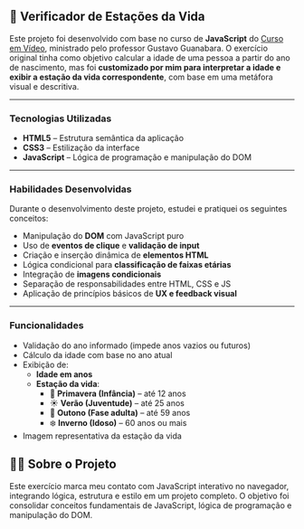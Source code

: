 ## 🧠 Verificador de Estações da Vida

Este projeto foi desenvolvido com base no curso de **JavaScript** do [Curso em Vídeo](https://www.cursoemvideo.com/), ministrado pelo professor Gustavo Guanabara. O exercício original tinha como objetivo calcular a idade de uma pessoa a partir do ano de nascimento, mas foi **customizado por mim para interpretar a idade e exibir a estação da vida correspondente**, com base em uma metáfora visual e descritiva.

---

### Tecnologias Utilizadas

- **HTML5** – Estrutura semântica da aplicação
- **CSS3** – Estilização da interface
- **JavaScript** – Lógica de programação e manipulação do DOM

---

### Habilidades Desenvolvidas

Durante o desenvolvimento deste projeto, estudei e pratiquei os seguintes conceitos:

- Manipulação do **DOM** com JavaScript puro
- Uso de **eventos de clique** e **validação de input**
- Criação e inserção dinâmica de **elementos HTML**
- Lógica condicional para **classificação de faixas etárias**
- Integração de **imagens condicionais**
- Separação de responsabilidades entre HTML, CSS e JS
- Aplicação de princípios básicos de **UX e feedback visual**

---

### Funcionalidades

- Validação do ano informado (impede anos vazios ou futuros)
- Cálculo da idade com base no ano atual
- Exibição de:
  - **Idade em anos**
  - **Estação da vida**:
    - 🌸 **Primavera (Infância)** – até 12 anos  
    - ☀️ **Verão (Juventude)** – até 25 anos  
    - 🍂 **Outono (Fase adulta)** – até 59 anos  
    - ❄️ **Inverno (Idoso)** – 60 anos ou mais  
- Imagem representativa da estação da vida


## 👩‍💻 Sobre o Projeto

Este exercício marca meu contato com JavaScript interativo no navegador, integrando lógica, estrutura e estilo em um projeto completo. O objetivo foi consolidar conceitos fundamentais de JavaScript, lógica de programação e manipulação do DOM.
